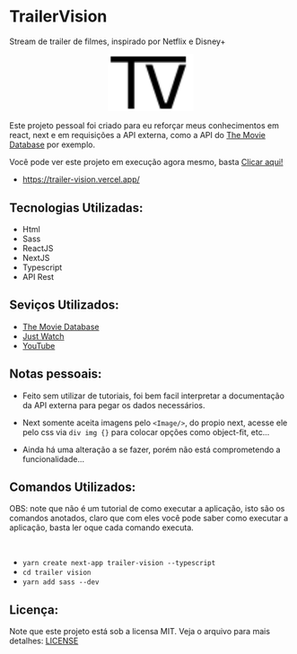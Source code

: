# TrailerVision
 Stream de trailer de filmes, inspirado por Netflix e Disney+


<a href="https://github.com/DinowSauron/Trailer-vision" title="Trailer Vision" >
    <p align="center">
        <img 
        src="./trailer-vision/public/icons/site-logo.svg"
        width="30%"
        />
    </p>
</a>

Este projeto pessoal foi criado para eu reforçar meus conhecimentos em react, next e em requisições a API externa, como a API do [The Movie Database](https://www.themoviedb.org/) por exemplo.

Você pode ver este projeto em execução agora mesmo, basta [Clicar aqui!](https://trailer-vision.vercel.app/)
 * https://trailer-vision.vercel.app/



## Tecnologias Utilizadas:

* Html
* Sass
* ReactJS
* NextJS
* Typescript
* API Rest

## Seviços Utilizados:

* [The Movie Database](https://www.themoviedb.org/)
* [Just Watch](https://www.justwatch.com/)
* [YouTube](https://www.youtube.com/)


## Notas pessoais:

* Feito sem utilizar de tutoriais, foi bem facil interpretar a documentação da API externa para pegar os dados necessários.

* Next somente aceita imagens pelo ``<Image/>``, do propio next, acesse ele pelo css via ``div img {}`` para colocar opções como object-fit, etc...

* Ainda há uma alteração a se fazer, porém não está comprometendo a funcionalidade...


## Comandos Utilizados:
OBS: note que não é um tutorial de como executar a aplicação, isto são os comandos anotados, claro que com eles você pode saber como executar a aplicação, basta ler oque cada comando executa.

<br>

* ``yarn create next-app trailer-vision --typescript``
* ``cd trailer vision``
* ``yarn add sass --dev``

## Licença:
Note que este projeto está sob a licensa MIT. Veja o arquivo para mais detalhes: <a href="/LICENSE">LICENSE</a>

